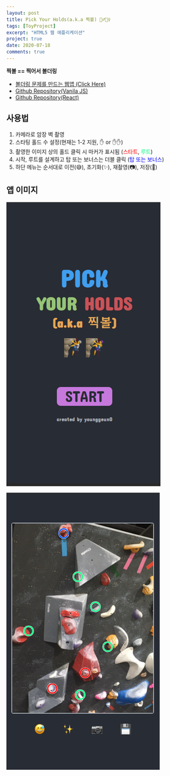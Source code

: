 ```yaml
---
layout: post
title: Pick Your Holds(a.k.a 찍볼) 🧗‍♂️🧗‍♀️
tags: [ToyProject]
excerpt: "HTML5 웹 애플리케이션"
project: true
date: 2020-07-18
comments: true
---
```


**찍볼 == 찍어서 볼더링**

-   [볼더링 문제를 만드는 웹앱 (Click Here)](https://younggeun0.github.io/projects/pickyourholds/index.html)
-   [Github Repository(Vanila JS)](https://github.com/younggeun0/PickYourHolds)
-   [Github Repository(React)](https://github.com/younggeun0/PickYourHolds_React)

## 사용법

1. 카메라로 암장 벽 촬영
2. 스타팅 홀드 수 설정(현재는 1-2 지원, ✋ or ✋✋)
3. 촬영한 이미지 상의 홀드 클릭 시 마커가 표시됨 (<span style="color:red">스타트</span>, <span style="color:springgreen">루트</span>)
4. 시작, 루트를 설계하고 탑 또는 보너스는 더블 클릭 (<span style="color:blue">탑 또는 보너스</span>)
5. 하단 메뉴는 순서대로 이전(😅), 초기화(✨), 재촬영(📷), 저장(💾)

## 앱 이미지

![pyh01](https://github.com/younggeun0/younggeun0.github.io/raw/master/_posts/img/toyProjects/pyh/pyh01.png?raw=true)

![pyh01](https://github.com/younggeun0/younggeun0.github.io/raw/master/_posts/img/toyProjects/pyh/pyh02.png?raw=true)
